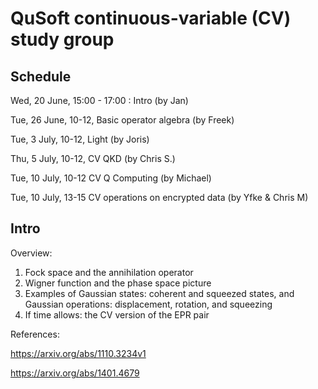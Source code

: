# QuSoft continuous-variable (CV) study group

## Schedule
Wed, 20 June, 15:00 - 17:00 : Intro (by Jan)

Tue, 26 June, 10-12, Basic operator algebra (by Freek)

Tue, 3 July, 10-12, Light (by Joris)

Thu, 5 July, 10-12, CV QKD (by Chris S.)

Tue, 10 July, 10-12 CV Q Computing (by Michael)

Tue, 10 July, 13-15 CV operations on encrypted data (by Yfke & Chris M)

## Intro

Overview:
1. Fock space and the annihilation operator
2. Wigner function and the phase space picture
3. Examples of Gaussian states: coherent and squeezed states, and Gaussian operations: displacement, rotation, and squeezing
4. If time allows: the CV version of the EPR pair

References:

https://arxiv.org/abs/1110.3234v1

https://arxiv.org/abs/1401.4679
